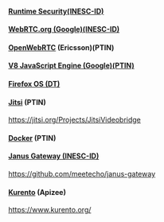 #### [Runtime Security(INESC-ID)](runtime-security.md)

#### [WebRTC.org (Google)(INESC-ID)](WebRTC-org.md)

#### [OpenWebRTC](openwebrtc.md) (Ericsson)(PTIN)

#### [V8 JavaScript Engine (Google)(PTIN)](v8-JavaScript-engine.md)

#### [Firefox OS (DT)](fxos.md)

#### [Jitsi](jitsi.md) (PTIN)

https://jitsi.org/Projects/JitsiVideobridge

#### [Docker](docker.md) (PTIN)

#### [Janus Gateway (INESC-ID)](janus-gateway.md)

https://github.com/meetecho/janus-gateway

#### [Kurento](kurento.md) (Apizee)

https://www.kurento.org/
